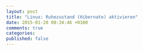 ```yaml
---
layout: post
title: "Linux: Ruhezustand (Hibernate) aktivieren"
date: 2015-01-20 00:34:46 +0100
comments: true
categories: 
published: false
---
```

